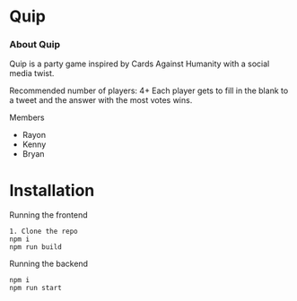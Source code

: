 # Quip

### About Quip

Quip is a party game inspired by Cards Against Humanity with a social media twist.

Recommended number of players: 4+
Each player gets to fill in the blank to a tweet and the answer with the most votes wins.

Members

-   Rayon
-   Kenny
-   Bryan

# Installation

Running the frontend

```
1. Clone the repo
npm i
npm run build
```

Running the backend

```
npm i
npm run start
```
